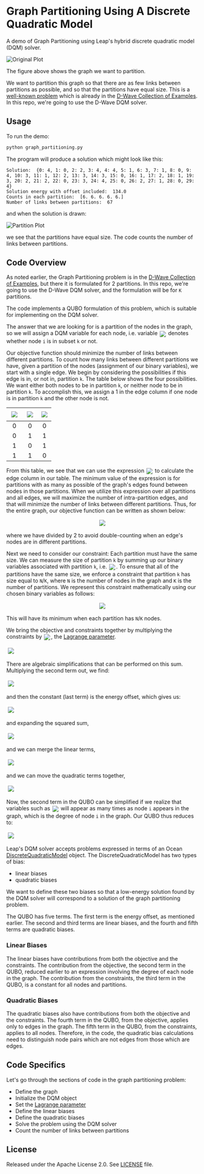 # Graph Partitioning Using A Discrete Quadratic Model

A demo of Graph Partitioning using Leap's hybrid discrete quadratic model (DQM) solver.

![Original Plot](readme_imgs/not_partition_yet.png)

The figure above shows the graph we want to partition.

We want to partition this graph so that there are as few links between
partitions as possible, and so that the partitions have equal size.
This is a [well-known problem](https://en.wikipedia.org/wiki/Graph_partition) which is already in the [D-Wave Collection of Examples](https://github.com/dwave-examples/graph-partitioning). In this repo, we're going to use the D-Wave DQM 
solver.

## Usage

To run the demo:

```bash
python graph_partitioning.py
```

The program will produce a solution which might look like this:

```
Solution:  {0: 4, 1: 0, 2: 2, 3: 4, 4: 4, 5: 1, 6: 3, 7: 1, 8: 0, 9: 4, 10: 3, 11: 1, 12: 2, 13: 3, 14: 3, 15: 0, 16: 1, 17: 2, 18: 1, 19: 3, 20: 2, 21: 2, 22: 0, 23: 3, 24: 4, 25: 0, 26: 2, 27: 1, 28: 0, 29: 4}
Solution energy with offset included:  134.0
Counts in each partition:  [6. 6. 6. 6. 6.]
Number of links between partitions:  67
```

and when the solution is drawn:

![Partition Plot](readme_imgs/partition.png)

we see that the partitions have equal size. The code counts the number of links
between partitions.

## Code Overview
As noted earlier, the Graph Partitioning problem is in the [D-Wave Collection of Examples](https://github.com/dwave-examples/graph-partitioning), but there it is formulated for 2 partitions. In this repo, we're going to use the D-Wave DQM solver, and the formulation will be for `K` partitions.

The code implements a QUBO formulation of this problem, which is suitable for implementing on the DQM solver.

The answer that we are looking for is a partition of the nodes in the graph, so
we will assign a DQM variable for each node, i.e. variable <img align=center style="border:2px solid white; background:white" src="https://latex.codecogs.com/svg.latex?\small\pagecolor{white}x_{ik}">
denotes whether node `i` is in subset `k` or not.

Our objective function should minimize the number of 
links between different partitions. To
count how many links between different partitions we have, 
given a partition of the nodes (assignment of our binary variables), 
we start with a single edge. We begin by considering the possibilities
if this edge is in, or not in, partition `k`. The table below shows the
four possibilities. We want either both nodes to be in partition `k`, or 
neither node to be in partition `k`. To accomplish this, we assign a 1
in the edge column if one node is in partition `k` and the other node is not.

| <img align=center style="border:5px solid white; background:white" src="https://latex.codecogs.com/svg.latex?\pagecolor{white} x_{ik}"> | <img align=center style="border:4px solid white; background:white" src="https://latex.codecogs.com/svg.latex?\pagecolor{white} x_{jk}"> | <img align=center style="border:2px solid white; background:white" src="https://latex.codecogs.com/svg.latex?\pagecolor{white} \text{edge} (i,j)">|
| :---: | :---: | :---: |
| 0 | 0 | 0 |
| 0 | 1 | 1 |
| 1 | 0 | 1 |
| 1 | 1 | 0 |


From this table, we see that we can use the expression <img align=center style="border:2px solid white; background:white" src="https://latex.codecogs.com/svg.latex?\small\pagecolor{white}x_{ik}+x_{jk}-2x_{ik}x_{jk}"> to calculate the edge column in our table. 
The minimum value of the expression is for partitions with as many as possible
of the graph's edges found between nodes in those partitions. When we utilize
this expression over all partitions and all edges, we will maximize the number 
of intra-partition edges, and that will minimize the number of links
between different partitions. Thus, for the entire graph, our objective
function can be written as shown below:

<p align=center>
<img style="border:2px solid white" 
src="https://latex.codecogs.com/svg.latex?\large\pagecolor{white}
\text{Objective} = \frac{1}{2} \sum_{k=1}^K \sum_{(i,j)\in E} \left( x_{ik} + x_{jk} - 2 x_{ik} x_{jk} \right)">
</p>

where we have divided by 2 to avoid double-counting when an edge's nodes are 
in different partitions.

Next we need to consider our constraint:  Each partition must have the
same size.  We can measure the size of partition `k` by summing up our binary
variables associated with partition `k`, i.e. 
<img align=center style="border:2px solid white; background:white" src="https://latex.codecogs.com/svg.latex?\small\pagecolor{white}
(x_{1k} + x_{2k} + \ldots )">.
To ensure that all of the partitions have the same size, we enforce a
constraint that partition `k` has size equal to `N`/`K`, where `N` is the number
of nodes in the graph and `K` is the number of partitions.
We represent this constraint mathematically using our chosen
binary variables as follows:


<p align=center>
<img style="border:2px solid white; background:white"
src="https://latex.codecogs.com/svg.latex?\large\pagecolor{white}
\text{Constraint} = \sum_{k=1}^K \left( \sum_{i=1}^N x_{ik} - \frac{N}{K} \right)^2">
</p>

This will have its minimum when each partition has `N`/`K`  nodes.

We bring the objective and constraints together by multiplying the 
constraints by <img align=center style="border:2px solid white; background:white" src="https://latex.codecogs.com/svg.latex?\small\pagecolor{white}\gamma">,
 the [Lagrange parameter](https://en.wikipedia.org/wiki/Lagrange_multiplier).


<p align=left>
<img style="border:4px solid white; background:white"
src="https://latex.codecogs.com/svg.latex?\large\pagecolor{white}
\text{QUBO} = \frac{1}{2} \sum_{k=1}^K \sum_{(i,j)\in E} \left( x_{ik} + x_{jk} - 2 x_{ik} x_{jk} \right) + \gamma \sum_{k=1}^K \left( \sum_{i=1}^Nx_{ik} - \frac{N}{K} \right)^2">
</p>

There are algebraic simplifications that can be performed on this sum.
Multiplying the second term out, we find:


<p align=left>
<img style="border:4px solid white; background:white"
src="https://latex.codecogs.com/svg.latex?\large\pagecolor{white}\begin{align*}
\text{QUBO} = \frac{1}{2} \sum_{k=1}^K \sum_{(i,j)\in E} \left( x_{ik} + x_{jk} - 2 x_{ik} x_{jk} \right)+ \gamma \sum_{k=1}^K \left( \sum_{i=1}^N x_{ik} \right)^2
 + \gamma \sum_{k=1}^K \left( -2\frac{N}{K} \sum_{i=1}^N x_{ik} \right) + \gamma \sum_{k=1}^K \frac{N^2}{K^2}
\end{align*}">
</p>

and then the constant (last term) is the energy offset, which gives us:

<p align=left>
<img style="border:4px solid white; background:white"
src="https://latex.codecogs.com/svg.latex?\large\pagecolor{white}\begin{align*}
\text{QUBO} = \gamma \frac{N^2}{K} + \frac{1}{2} \sum_{k=1}^K \sum_{(i,j) \in E} \left(x_{ik} + x_{jk} -2 x_{ik} x_{jk} \right)
 + \gamma \sum_{k=1}^K \left(\sum_{i=1}^N x_{ik} \right)^2 + \gamma \sum_{k=1}^K \left( -2 \frac{N}{K} \sum_{i=1}^N x_{ik} \right)
\end{align*}">
</p>

and expanding the squared sum,

<p align=left>
<img style="border:4px solid white; background:white"
src="https://latex.codecogs.com/svg.latex?\large\pagecolor{white}\begin{align*}
\text{QUBO} = \gamma \frac{N^2}{K} + \frac{1}{2} \sum_{k=1}^K \sum_{(i,j) \in E} \left(x_{ik} + x_{jk} -2 x_{ik} x_{jk} \right)
 + \gamma \sum_{k=1}^K \left(\sum_{i=1}^N x_{ik} + 2\sum_{i=1}^N \sum_{j > i}^N x_{ik} x_{jk} \right)
 + \gamma \sum_{k=1}^K \left( -2 \frac{N}{K} \sum_{i=1}^N x_{ik} \right)
\end{align*}">
</p>

and we can merge the linear terms,

<p align=left>
<img style="border:4px solid white; background:white"
src="https://latex.codecogs.com/svg.latex?\large\pagecolor{white}\begin{align*}
\text{QUBO} = \gamma \frac{N^2}{K} + \frac{1}{2} \sum_{k=1}^K \sum_{(i,j) \in E} \left(x_{ik} + x_{jk} -2 x_{ik} x_{jk} \right) + \gamma \big( 1 - 2\frac{N}{K} \big) \sum_{k=1}^K \sum_{i=1}^N x_{ik} + 2\gamma \sum_{k=1}^K \sum_{i=1}^N \sum_{j>i}^N x_{ik} x_{jk}
\end{align*}">
</p>


and we can move the quadratic terms together,

<p align=left>
<img style="border:4px solid white; background:white"
src="https://latex.codecogs.com/svg.latex?\large\pagecolor{white}\begin{align*}
\text{QUBO} = \gamma \frac{N^2}{K} + \frac{1}{2} \sum_{k=1}^K \sum_{(i,j) \in E} \left(x_{ik} + x_{jk} \right) + \gamma \big( 1 - 2\frac{N}{K} \big) \sum_{k=1}^K \sum_{i=1}^N x_{ik} - \sum_{k=1}^K \sum_{(i,j) \in E} x_{ik} x_{jk} +  2\gamma \sum_{k=1}^K \sum_{i=1}^N \sum_{j>i}^N x_{ik} x_{jk}
\end{align*}">
</p>

Now, the second term in the QUBO can be simplified if we realize that variables such as <img align=center style="border:2px solid white; background:white" src="https://latex.codecogs.com/svg.latex?\small\pagecolor{white} x_{ik}"> will
appear as many times as node `i` appears in the graph, which is the
degree of node `i` in the graph. Our QUBO thus reduces to:


<p align=left>
<img style="border:4px solid white; background:white"
src="https://latex.codecogs.com/svg.latex?\large\pagecolor{white}\begin{align*}
\text{QUBO} = \gamma \frac{N^2}{K} + \frac{1}{2} \sum_{k=1}^K \sum_{i=1}^N \text{deg}(i) \, x_{ik} + \gamma \big( 1 - 2\frac{N}{K} \big) \sum_{k=1}^K \sum_{i=1}^N x_{ik} - \sum_{k=1}^K \sum_{(i,j) \in E} x_{ik} x_{jk} +  2\gamma \sum_{k=1}^K \sum_{i=1}^N \sum_{j>i}^N x_{ik} x_{jk}
\end{align*}">
</p>

Leap's DQM solver accepts problems expressed in terms of an
Ocean [DiscreteQuadraticModel](https://docs.ocean.dwavesys.com/en/stable/docs_dimod/reference/dqm.html) object.
The DiscreteQuadraticModel has two types of bias:

* linear biases
* quadratic biases

We want to define these two biases so that a low-energy solution found by the DQM solver will correspond to a solution of the graph partitioning problem.

The QUBO has five terms. The first term is the energy offset, as mentioned
earlier. The second and third terms are linear biases, and the fourth and
fifth terms are quadratic biases.

### Linear Biases

The linear biases have contributions from both the objective and the
constraints. The contribution from the objective, the second term in the QUBO,
 reduced earlier to an expression involving the degree of each node in the 
graph. The contribution from the constraints, the third term in the QUBO,
is a constant for all nodes and partitions.

### Quadratic Biases

The quadratic biases also have contributions from both the objective and the
constraints. The fourth term in the QUBO, from the objective, applies only
to edges in the graph. The fifth term in the QUBO, from the constraints,
applies to all nodes. Therefore, in the code, the quadratic bias calculations
need to distinguish node pairs which are not edges from those which are edges.

## Code Specifics

Let's go through the sections of code in the graph partitioning problem:

* Define the graph
* Initialize the DQM object
* Set the [Lagrange parameter](https://en.wikipedia.org/wiki/Lagrange_multiplier)
* Define the linear biases
* Define the quadratic biases
* Solve the problem using the DQM solver
* Count the number of links between partitions

## License

Released under the Apache License 2.0. See [LICENSE](LICENSE) file.

